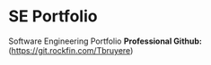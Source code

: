 # SE Portfolio
Software Engineering Portfolio
**Professional Github:** (https://git.rockfin.com/Tbruyere)
